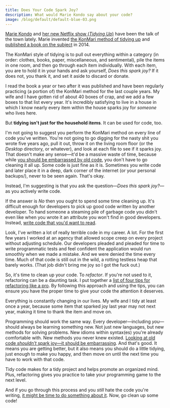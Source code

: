 ```yaml
---
title: Does Your Code Spark Joy?
description: What would Marie Kondo say about your code?
image: /blog/default/default-blue-03.png
---
```


[Marie Kondo](https://en.wikipedia.org/wiki/Marie_Kondo) and [her new Netflix show (_Tidying Up_)](https://www.imdb.com/title/tt8115560/) have been the talk of the town lately. Marie invented [the KonMari method of tidying up](https://konmari.com/) and [published a book on the subject](https://www.amazon.com/dp/1607747308) in 2014.

The KonMari style of tidying is to pull out everything within a category (in order: clothes, books, paper, miscellaneous, and sentimental), pile the items in one room, and then go through each item individually. With each item, you are to hold it in your hands and ask yourself, _Does this spark joy?_ If it does not, you thank it, and set it aside to discard or donate.

I read the book a year or two after it was published and have been regularly practicing (a portion of) the KonMari method for the last couple years. My wife and I have gotten rid of about 40 boxes of crap, and we add a few boxes to that list every year. It's incredibly satisfying to live in a house in which I know nearly every item within the house sparks joy for _someone_ who lives here.

But **tidying isn't just for the household items**. It can be used for code, too.

I'm not going to suggest you perform the KonMari method on every line of code you've written. You're not going to go digging for the nasty shit you wrote five years ago, pull it out, throw it on the living room floor (or the _Desktop_ directory, or whatever), and look at each file to see if it sparks joy. That doesn't make any sense—it'd be a massive waste of time, because while [you should be embarrassed by old code](/blog/you-should-be-embarrassed-by-old-code/), you don't have to go cleaning it all up. Some code is just fine as it is. Sometimes you write code and later place it in a deep, dark corner of the internet (or your personal backups/), never to be seen again. That's okay.

Instead, I'm suggesting is that you ask the question—_Does this spark joy?_—as you actively write code.

If the answer is _No_ then you ought to spend some time cleaning up. It's difficult enough for developers to pick up good code written by another developer. To hand someone a steaming pile of garbage code you didn't even like when you wrote it an attribute you won't find in good developers. Instead, [write code that you'd want to read](/blog/two-methods-for-writing-better-code/).

Look, I've written a lot of really terrible code in my career. A lot. For the first few years I worked at an agency that allowed scope creep on every project without adjusting schedule. Our developers pleaded and pleaded for time to write programmatic tests and feel confident the application would run smoothly when we made a mistake. And we were denied the time every time. Much of that code is still out in the wild, a rotting testless heap that barely works. (That job didn't bring me joy so I got the fuck out.)

So, it's time to clean up your code. To _refactor_. If you're not used to it, refactoring can be a daunting task. I put together a [list of four tips for refactoring like a pro](/blog/four-tips-for-refactoring-like-a-pro/). By following this approach and using the tips, you can ensure you have the proper time to give your code the attention it deserves.

Everything is constantly changing in our lives. My wife and I tidy at least once a year, because some item that sparked joy last year may not next year, making it time to thank the item and move on.

Programming should work the same way. Every developer—including _you_—should always be learning something new. Not just new languages, but new methods for solving problems. New idioms within syntax(es) you're already comfortable with. New methods you never knew existed. [Looking at old code _shouldn't_ spark joy—it should be embarrassing](/blog/you-should-be-embarrassed-by-old-code/). And that's good. It means you are getting better, but it also means you should do a little tidying, just enough to make you happy, and then move on until the next time you have to work with that code.

Tidy code makes for a tidy project and helps promote an organized mind. Plus, refactoring gives you practice to take your programming game to the next level.

And if you go through this process and you _still_ hate the code you're writing, [it might be time to do something about it](/blog/if-you-hate-the-code-you-are-writing/). Now, go clean up some code!
